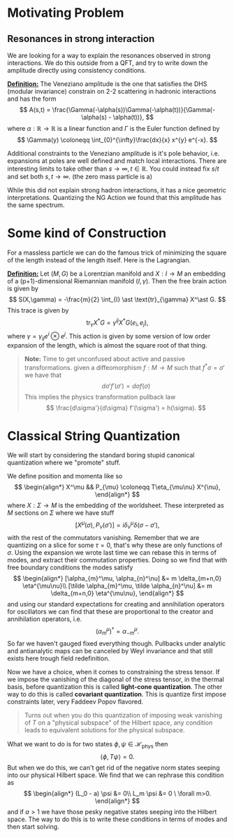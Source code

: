 # Motivating Problem

## Resonances in strong interaction

We are looking for a way to explain the resonances observed in strong interactions. We do this outside from a QFT, and try to write down the amplitude directly using consistency conditions. 

**<u>Definition:</u>** The Veneziano amplitude is the one that satisfies the DHS (modular invariance) constrain on 2-2 scattering in hadronic interactions and has the form
$$
A(s,t) = \frac{\Gamma(-\alpha(s))\Gamma(-\alpha(t))}{\Gamma(-\alpha(s) - \alpha(t))},
$$
where $\alpha: \mathbb{R}\to \mathbb{R}$ is a linear function and $\Gamma$ is the Euler function defined by
$$
\Gamma(y) \coloneqq \int_{0}^{\infty}\frac{dx}{x} x^{y} e^{-x}.
$$


Additional constraints to the Veneziano amplitude is it's pole behavior, i.e. expansions at poles are well defined and match local interactions. There are interesting limits to take other than $s\to \infty, t \in \mathbb{R}$. You could instead fix $s/t$ and set both $s,t\to \infty$. (the zero mass particle is a)

While this did not explain strong hadron interactions, it has a nice geometric interpretations. Quantizing the NG Action we found that this amplitude has the same spectrum. 



# Some kind of Construction

For a massless particle we can do the famous trick of minimizing the square of the length instead of the length itself. Here is the Lagrangian.

**<u>Definition:</u>** Let $(M,G)$ be a Lorentzian manifold and  $X: I \to M$ an embedding of a (p+1)-dimensional Riemannian manifold $(I,\gamma)$. Then the free brain action is given by
$$
S(X,\gamma) = -\frac{m}{2} \int_{I} \ast \text{tr}_{\gamma} X^\ast G.
$$
This trace is given by 
$$
\text{tr}_{\gamma} X^\ast G = \gamma^{ij} X^\ast G(e_i,e_j),
$$
where $\gamma = \gamma_{ij} e^i\otimes e^j$. This action is given by some version of low order expansion of the length, which is almost the square root of that thing.

> **Note:** Time to get unconfused about active and passive transformations. given a diffeomorphism $f:M\to M$ such that $f^\ast \sigma = \sigma'$ we have that 
> $$
> d\sigma' f'(\sigma') = d\sigma f(\sigma)
> $$
> This implies the physics transformation pullback law
> $$
> \frac{d\sigma'}{d\sigma} f'(\sigma') = h(\sigma).
> $$



# Classical String Quantization

We will start by considering the standard boring stupid canonical quantization where we "promote" stuff.

We define position and momenta like so
$$
\begin{align*}
X^\mu &&  P_{\mu} \coloneqq T\eta_{\mu\nu} X^{\nu},
\end{align*}
$$
where $X:\Sigma \to M$ is the embedding of the worldsheet. These interpreted as $M$ sections on $\Sigma$ where we have stuff
$$
[X^\mu(\sigma),P_{\nu}(\sigma')] = i\delta^\mu_\nu \delta(\sigma - \sigma'),
$$
with the rest of the commutators vanishing. Remember that we are quantizing on a slice for some $\tau = 0$, that's why these are only functions of $\sigma$. Using the expansion we wrote last time we can rebase this in terms of modes, and extract their commutation properties. Doing so we find that with free boundary conditions the modes satisfy
$$
\begin{align*}
[\alpha_{m}^\mu, \alpha_{n}^\nu] &= m \delta_{m+n,0} \eta^{\mu\nu}\\
[\tilde \alpha_{m}^\mu, \tilde \alpha_{n}^\nu] &= m \delta_{m+n,0} \eta^{\mu\nu},
\end{align*}
$$
and using our standard expectations for creating and annihilation operators for oscillators we can find that these are proportional to the creator and annihilation operators, i.e. 
$$
\left(\alpha^{\mu}_{m}\right)^\dagger = \alpha^{\mu}_{-m}.
$$
So far we haven't gauged fixed everything though. Pullbacks under analytic and antianalytic maps can be canceled by Weyl invariance and that still exists here trough field redefinition.

Now we have a choice, when it comes to constraining the stress tensor. If we impose the vanishing of the diagonal of the stress tensor, in the thermal basis, before quantization this is called **light-cone quantization**. The other way to do this is called **covariant quantization**. This is quantize first impose constraints later, very Faddeev Popov flavored.

> Turns out when you do this quantization of imposing weak vanishing of $T$ on a "physical subspace" of the Hilbert space, any condition leads to equivalent solutions for the physical subspace. 

What we want to do is for two states $\phi,\psi \in \mathcal{H}_{\text{phys}}$ then
$$
\langle \phi, T\psi \rangle = 0.
$$
But when we do this, we can't get rid of the negative norm states seeping into our physical Hilbert space. We find that we can rephrase  this condition as 
$$
\begin{align*}
(L_0 - a) \psi &= 0\\
L_m \psi &= 0 \ \forall m>0.
\end{align*}
$$
and if $a > 1$ we have those pesky negative states seeping into the Hilbert space. The way to do this is to write these conditions in terms of modes and then start solving. 





























